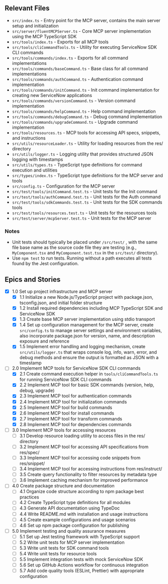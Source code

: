 ## Relevant Files

- `src/index.ts` - Entry point for the MCP server, contains the main server setup and initialization
- `src/server/fluentMCPServer.ts` - Core MCP server implementation using the MCP TypeScript SDK
- `src/tools/index.ts` - Exports for all MCP tools
- `src/tools/cliCommandTools.ts` - Utility for executing ServiceNow SDK CLI commands
- `src/tools/commands/index.ts` - Exports for all command implementations
- `src/tools/commands/baseCommand.ts` - Base class for all command implementations
- `src/tools/commands/authCommand.ts` - Authentication command implementation
- `src/tools/commands/initCommand.ts` - Init command implementation for creating new ServiceNow applications
- `src/tools/commands/versionCommand.ts` - Version command implementation
- `src/tools/commands/helpCommand.ts` - Help command implementation
- `src/tools/commands/debugCommand.ts` - Debug command implementation
- `src/tools/commands/upgradeCommand.ts` - Upgrade command implementation
- `src/tools/resources.ts` - MCP tools for accessing API specs, snippets, and instructions
- `src/utils/resourceLoader.ts` - Utility for loading resources from the res/ directory
- `src/utils/logger.ts` - Logging utility that provides structured JSON logging with timestamps
- `src/utils/types.ts` - TypeScript type definitions for command execution and utilities
- `src/types/index.ts` - TypeScript type definitions for the MCP server and tools
- `src/config.ts` - Configuration for the MCP server
- `src/test/tools/initCommand.test.ts` - Unit tests for the Init command
- `src/test/tools/authCommand.test.ts` - Unit tests for the Auth command
- `src/test/tools/sdkCommands.test.ts` - Unit tests for the SDK commands tools
- `src/test/tools/resources.test.ts` - Unit tests for the resources tools
- `src/test/server/mcpServer.test.ts` - Unit tests for the MCP server

### Notes

- Unit tests should typically be placed under `/src/test/` , with the same file base name as the source code file they are testing (e.g., `MyComponent.tsx` and `MyComponent.test.tsx` in the `src/test/` directory).
- Use `npm test` to run tests. Running without a path executes all tests found by the Jest configuration.

## Epics and Stories

- [x] 1.0 Set up project infrastructure and MCP server
    - [x] 1.1 Initialize a new Node.js/TypeScript project with package.json, tsconfig.json, and initial folder structure
    - [x] 1.2 Install required dependencies including MCP TypeScript SDK and ServiceNow SDK
    - [x] 1.3 Create base MCP server implementation using stdio transport
    - [x] 1.4 Set up configuration management for the MCP server, create `src/config.ts` to manage server settings and environment variables, also incorporate package.json for version, name, and description exposure and reference
    - [x] 1.5 Implement error handling and logging mechanism, create `src/utils/logger.ts` that wraps console log, info, warn, error, and debug methods and ensure the output is formatted as JSON with a timestamp

- [ ] 2.0 Implement MCP tools for ServiceNow SDK CLI commands
    - [x] 2.1 Create command execution helper in `tools/cliCommandTools.ts` for running ServiceNow SDK CLI commands
    - [x] 2.2 Implement MCP tool for basic SDK commands (version, help, debug, upgrade)
    - [x] 2.3 Implement MCP tool for authentication commands
    - [x] 2.4 Implement MCP tool for initialization commands
    - [x] 2.5 Implement MCP tool for build commands
    - [x] 2.6 Implement MCP tool for install commands
    - [x] 2.7 Implement MCP tool for transform commands
    - [x] 2.8 Implement MCP tool for dependencies commands

- [ ] 3.0 Implement MCP tools for accessing resources
    - [ ] 3.1 Develop resource loading utility to access files in the res/ directory
    - [ ] 3.2 Implement MCP tool for accessing API specifications from res/spec/
    - [ ] 3.3 Implement MCP tool for accessing code snippets from res/snippet/
    - [ ] 3.4 Implement MCP tool for accessing instructions from res/instruct/
    - [ ] 3.5 Create query functionality to filter resources by metadata type
    - [ ] 3.6 Implement caching mechanism for improved performance

- [ ] 4.0 Create package structure and documentation
    - [ ] 4.1 Organize code structure according to npm package best practices
    - [ ] 4.2 Create TypeScript type definitions for all modules
    - [ ] 4.3 Generate API documentation using TypeDoc
    - [ ] 4.4 Write README.md with installation and usage instructions
    - [ ] 4.5 Create example configurations and usage scenarios
    - [ ] 4.6 Set up npm package configuration for publishing

- [ ] 5.0 Implement testing and quality assurance measures
    - [ ] 5.1 Set up Jest testing framework with TypeScript support
    - [ ] 5.2 Write unit tests for MCP server implementation
    - [ ] 5.3 Write unit tests for SDK command tools
    - [ ] 5.4 Write unit tests for resource tools
    - [ ] 5.5 Implement integration tests with mock ServiceNow SDK
    - [ ] 5.6 Set up GitHub Actions workflow for continuous integration
    - [ ] 5.7 Add code quality tools (ESLint, Prettier) with appropriate configuration
